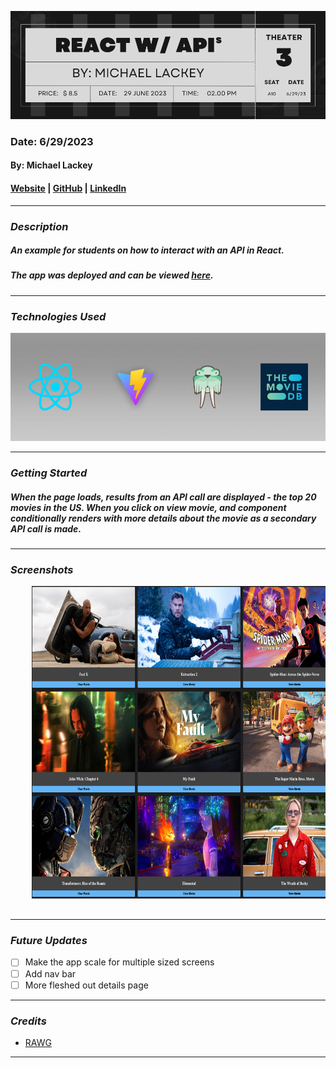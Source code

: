 ![React w/ APIs](public/images/banner.png)

### Date: 6/29/2023

#### By: Michael Lackey

#### [Website](https://michaellackey.com/) | [GitHub](https://github.com/NobodysLackey) | [LinkedIn](https://www.linkedin.com/in/michaelglackey/)
***

### ***Description***

##### An example for students on how to interact with an API in React.

##### The app was deployed and can be viewed [here](https://react-apis.surge.sh/).

***

### ***Technologies Used***

![Technologies Used](public/images/tech-banner.png)
***

### ***Getting Started***

##### When the page loads, results from an API call are displayed - the top 20 movies in the US. When you click on view movie, and component conditionally renders with more details about the movie as a secondary API call is made.

***

### ***Screenshots***

<div align="center">
  <pre>
    <img src="public/images/landing.png" height="500" />&nbsp;&nbsp;&nbsp;<img src="public/images/detail.png" height="500" />
  </pre>
</div>

***

### ***Future Updates***

- [ ] Make the app scale for multiple sized screens
- [ ] Add nav bar
- [ ] More fleshed out details page

***

### ***Credits***

- [RAWG](https://rawg.io/)

***
